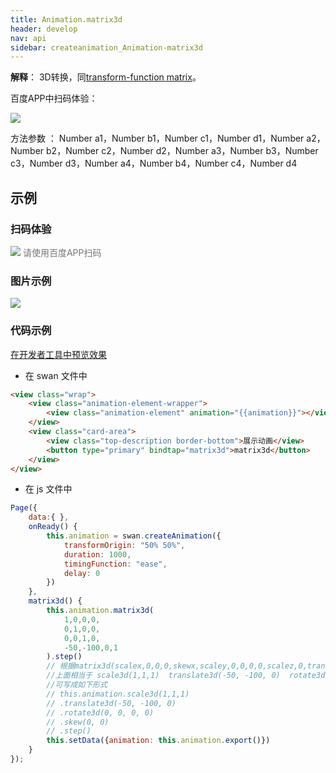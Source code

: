 ```yaml
---
title: Animation.matrix3d
header: develop
nav: api
sidebar: createanimation_Animation-matrix3d
---
```

 
 
**解释**： 3D转换，同[transform-function matrix](https://developer.mozilla.org/en-US/docs/Web/CSS/transform-function/matrix3d)。

 百度APP中扫码体验： 

<img src="https://b.bdstatic.com/miniapp/assets/images/doc_demo/matrix3d.png"  class="demo-qrcode-image" />

 方法参数 ： Number a1，Number b1，Number c1，Number d1，Number a2，Number b2，Number c2，Number d2，Number a3，Number b3，Number c3，Number d3，Number a4，Number b4，Number c4，Number d4
## 示例

 
### 扫码体验

<div class='scan-code-container'>
    <img src="https://b.bdstatic.com/miniapp/assets/images/doc_demo/pages_setBackgroundColor.png" class="demo-qrcode-image" />
    <font color=#777 12px>请使用百度APP扫码</font>
</div>

###  图片示例  
<div class="m-doc-custom-examples">
    <div class="m-doc-custom-examples-correct">
        <img src="https://b.bdstatic.com/miniapp/images/matrix3d.gif">
    </div>
    <div class="m-doc-custom-examples-correct">
        <img src=" ">
    </div>
    <div class="m-doc-custom-examples-correct">
        <img src=" ">
    </div>     
</div>

### 代码示例 

<a href="swanide://fragment/179c20a48d4a919e3e18e95da7fc1a431574230021425" title="在开发者工具中预览效果" target="_self">在开发者工具中预览效果</a>

* 在 swan 文件中

```html
<view class="wrap">
    <view class="animation-element-wrapper">
        <view class="animation-element" animation="{{animation}}"></view>
    </view>
    <view class="card-area">
        <view class="top-description border-bottom">展示动画</view>
        <button type="primary" bindtap="matrix3d">matrix3d</button>
    </view>
</view>
```
* 在 js 文件中

```js
Page({
    data:{ },
    onReady() {
        this.animation = swan.createAnimation({
            transformOrigin: "50% 50%",
            duration: 1000,
            timingFunction: "ease",
            delay: 0
        })
    },
    matrix3d() {
        this.animation.matrix3d(
            1,0,0,0,
            0,1,0,0,
            0,0,1,0,
            -50,-100,0,1
        ).step()
        // 根据matrix3d(scalex,0,0,0,skewx,scaley,0,0,0,0,scalez,0,translatex,translatey,translatez,1)变化规则
        //上面相当于 scale3d(1,1,1)  translate3d(-50, -100, 0)  rotate3d(0, 0, 0, 0deg) skew(0deg, 0deg)
        //可写成如下形式
        // this.animation.scale3d(1,1,1)
        // .translate3d(-50, -100, 0) 
        // .rotate3d(0, 0, 0, 0)
        // .skew(0, 0)
        // .step()
        this.setData({animation: this.animation.export()})
    }
});
```
 


